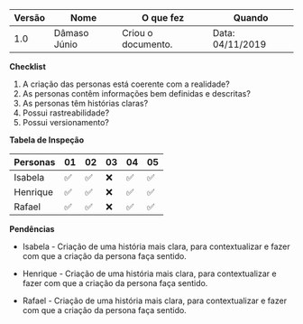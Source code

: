 |Versão| Nome | O que fez |  Quando |
|------|------| --------  |-------- |
|1.0| Dâmaso Júnio | Criou o documento. |Data: 04/11/2019|

**Checklist**

1. A criação das personas está coerente com a realidade?
2. As personas contêm informações bem definidas e descritas?
3. As personas têm histórias claras?
4. Possui rastreabilidade?
5. Possui versionamento?

**Tabela de Inspeção**

| Personas | 01 | 02 | 03 | 04 | 05 |
|-|-|-|-|-|-|
|Isabela |✅|✅|❌|✅|✅|
|Henrique|✅|✅|❌|✅|✅|
|Rafael  |✅|✅|❌|✅|✅|

**Pendências**

- Isabela - Criação de uma história mais clara, para contextualizar e fazer com que a criação da persona faça sentido.

- Henrique - Criação de uma história mais clara, para contextualizar e fazer com que a criação da persona faça sentido.

- Rafael - Criação de uma história mais clara, para contextualizar e fazer com que a criação da persona faça sentido.
